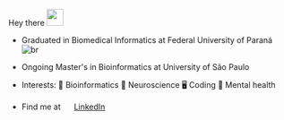 Hey there <img src="https://raw.githubusercontent.com/iampavangandhi/iampavangandhi/master/gifs/Hi.gif" width="30px">

* Graduated in Biomedical Informatics at Federal University of Paraná ![br](https://github.com/yammadev/flag-icons/blob/master/png/BR.png?raw=true)
* Ongoing Master's in Bioinformatics at University of São Paulo
* Interests:
🧬 Bioinformatics
🧠 Neuroscience
🖥️ Coding
💭 Mental health

* Find me at <a href="https://www.linkedin.com/in/vitoriastavis"><img src="https://user-images.githubusercontent.com/72163805/112757608-d4b42280-8fc0-11eb-92fd-df007da05247.png" width="16"></a> [LinkedIn](https://www.linkedin.com/in/vitoriastavis)  


